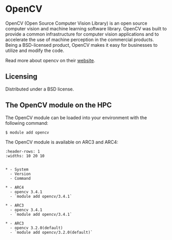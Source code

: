 # OpenCV

OpenCV (Open Source Computer Vision Library) is an open source computer vision and machine learning software library. OpenCV was built to provide a common infrastructure for computer vision applications and to accelerate the use of machine perception in the commercial products. Being a BSD-licensed product, OpenCV makes it easy for businesses to utilize and modify the code.



Read more about opencv on their [website](https://opencv.org/).





## Licensing 

Distributed under a BSD license.



## The OpenCV module on the HPC

The OpenCV module can be loaded into your environment with the following command:

```bash
$ module add opencv
```

The OpenCV module is available on ARC3 and ARC4:

```{list-table}
:header-rows: 1
:widths: 10 20 10


* - System
  - Version
  - Command

* - ARC4
  - opencv 3.4.1
  - `module add opencv/3.4.1`

* - ARC3
  - opencv 3.4.1
  - `module add opencv/3.4.1`

* - ARC3
  - opencv 3.2.0(default)
  - `module add opencv/3.2.0(default)`





```